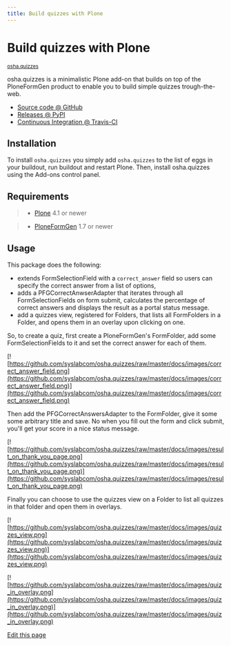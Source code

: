 ```yaml
---
title: Build quizzes with Plone
---
```

#  Build quizzes with Plone


<small class="github">[osha.quizzes](https://github.com/EU-OSHA/osha.quizzes)</small>

osha.quizzes is a minimalistic Plone add-on that builds on top of the
PloneFormGen product to enable you to build simple quizzes trough-the-web.

  * [Source code @ GitHub](http://github.com/syslabcom/osha.quizzes)
  * [Releases @ PyPI](http://pypi.python.org/pypi/osha.quizzes)
  * [Continuous Integration @ Travis-CI](http://travis-ci.org/syslabcom/osha.quizzes)

##  Installation

To install `osha.quizzes` you simply add `osha.quizzes` to the list of eggs in
your buildout, run buildout and restart Plone. Then, install osha.quizzes
using the Add-ons control panel.

##  Requirements

>   * [Plone](http://plone.org/) 4.1 or newer

>   * [PloneFormGen](http://plone.org/products/ploneformgen) 1.7 or newer

>

##  Usage

This package does the following:

    

  * extends FormSelectionField with a `correct_answer` field so users can specify the correct answer from a list of options,
  * adds a PFGCorrectAnwserAdapter that iterates through all FormSelectionFields on form submit, calculates the percentage of correct answers and displays the result as a portal status message.
  * add a quizzes view, registered for Folders, that lists all FormFolders in a Folder, and opens them in an overlay upon clicking on one.

So, to create a quiz, first create a PloneFormGen's FormFolder, add some
FormSelectionFields to it and set the correct answer for each of them.

[![https://github.com/syslabcom/osha.quizzes/raw/master/docs/images/correct_answer_field.png](https://github.com/syslabcom/osha.quizzes/raw/master/docs/images/correct_answer_field.png)](https://github.com/syslabcom/osha.quizzes/raw/master/docs/images/correct_answer_field.png)

Then add the PFGCorrectAnswersAdapter to the FormFolder, give it some some
arbitrary title and save. No when you fill out the form and click submit,
you'll get your score in a nice status message.

[![https://github.com/syslabcom/osha.quizzes/raw/master/docs/images/result_on_thank_you_page.png](https://github.com/syslabcom/osha.quizzes/raw/master/docs/images/result_on_thank_you_page.png)](https://github.com/syslabcom/osha.quizzes/raw/master/docs/images/result_on_thank_you_page.png)

Finally you can choose to use the quizzes view on a Folder to list all quizzes
in that folder and open them in overlays.

[![https://github.com/syslabcom/osha.quizzes/raw/master/docs/images/quizzes_view.png](https://github.com/syslabcom/osha.quizzes/raw/master/docs/images/quizzes_view.png)](https://github.com/syslabcom/osha.quizzes/raw/master/docs/images/quizzes_view.png)

[![https://github.com/syslabcom/osha.quizzes/raw/master/docs/images/quiz_in_overlay.png](https://github.com/syslabcom/osha.quizzes/raw/master/docs/images/quiz_in_overlay.png)](https://github.com/syslabcom/osha.quizzes/raw/master/docs/images/quiz_in_overlay.png)

[Edit this page](https://github.com/EU-OSHA/osha.quizzes/edit/master/README.rst)
